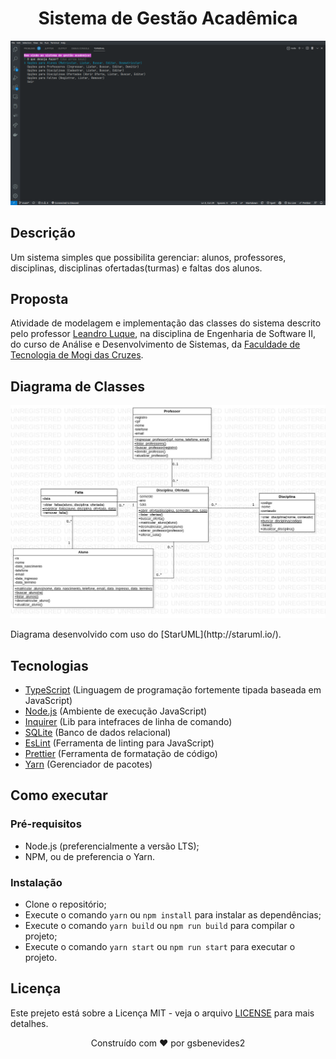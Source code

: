 <p align="center"><h1 align="center">Sistema de Gestão Acadêmica</h1></p>

<p align="center"><img src="https://raw.githubusercontent.com/gsbenevides2/faltas/main/.github/images/captura_de_tela.png"></p>

## Descrição

Um sistema simples que possibilita gerenciar: alunos, professores, disciplinas, disciplinas ofertadas(turmas) e faltas dos alunos.

## Proposta

Atividade de modelagem e implementação das classes do sistema descrito pelo professor [Leandro Luque](https://github.com/leluque), na disciplina de Engenharia de Software II, do curso de Análise e Desenvolvimento de Sistemas, da [Faculdade de Tecnologia de Mogi das Cruzes](https://fatecmogidascruzes.com.br).

## Diagrama de Classes

<p align="center"><img src="https://raw.githubusercontent.com/gsbenevides2/faltas/master/.github/images/diagrama_de_classes.jpg"></p>
Diagrama desenvolvido com uso do [StarUML](http://staruml.io/).

## Tecnologias

- [TypeScript](https://www.typescriptlang.org/) (Linguagem de programação fortemente tipada baseada em JavaScript)
- [Node.js](https://nodejs.org/en/) (Ambiente de execução JavaScript)
- [Inquirer](https://www.npmjs.com/package/inquirer) (Lib para intefraces de linha de comando)
- [SQLite](https://www.sqlite.org/index.html) (Banco de dados relacional)
- [EsLint](https://eslint.org/) (Ferramenta de linting para JavaScript)
- [Prettier](https://prettier.io/) (Ferramenta de formatação de código)
- [Yarn](https://yarnpkg.com/) (Gerenciador de pacotes)


## Como executar

### Pré-requisitos

- Node.js (preferencialmente a versão LTS);
- NPM, ou de preferencia o Yarn.

### Instalação

- Clone o repositório;
- Execute o comando `yarn` ou `npm install` para instalar as dependências;
- Execute o comando `yarn build` ou `npm run build` para compilar o projeto;
- Execute o comando `yarn start` ou `npm run start` para executar o projeto.

## Licença

Este prejeto está sobre a Licença MIT - veja o arquivo [LICENSE](
    https://github.com/gsbenevides2/faltas/blob/master/LICENSE) para mais detalhes.

<p align="center">Construído com ❤ por gsbenevides2</p>
